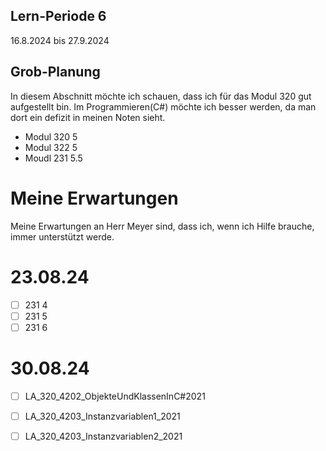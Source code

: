 ## Lern-Periode 6
16.8.2024 bis 27.9.2024

## Grob-Planung
In diesem Abschnitt möchte ich schauen, dass ich für das Modul 320 gut aufgestellt bin. Im Programmieren(C#) möchte ich besser werden, da man dort ein defizit in meinen Noten sieht. 

- Modul 320 5
- Modul 322 5
- Moudl 231 5.5

# Meine Erwartungen
Meine Erwartungen an Herr Meyer sind, dass ich, wenn ich Hilfe brauche, immer unterstützt werde.

# 23.08.24
- [ ] 231 4
- [ ] 231 5
- [ ] 231 6

# 30.08.24
- [ ] LA_320_4202_ObjekteUndKlassenInC#2021
- [ ] LA_320_4203_Instanzvariablen1_2021
- [ ] LA_320_4203_Instanzvariablen2_2021

